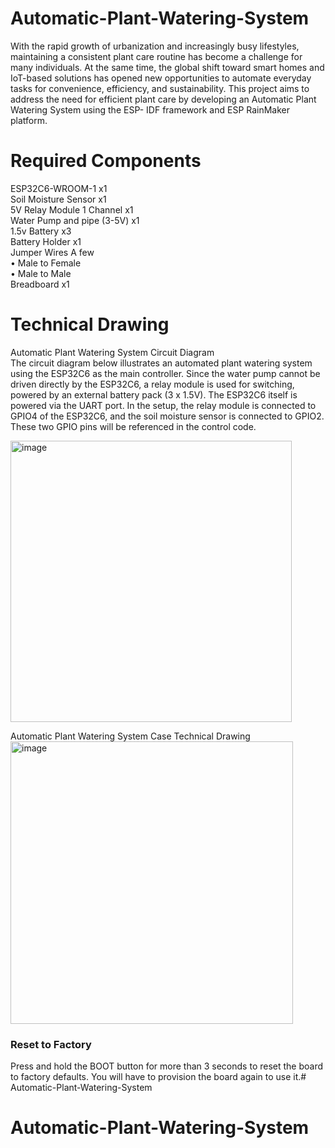 # Automatic-Plant-Watering-System

With the rapid growth of urbanization and increasingly busy lifestyles, maintaining a consistent
plant care routine has become a challenge for many individuals. At the same time, the global
shift toward smart homes and IoT-based solutions has opened new opportunities to automate
everyday tasks for convenience, efficiency, and sustainability. This project aims to address the
need for efficient plant care by developing an Automatic Plant Watering System using the ESP-
IDF framework and ESP RainMaker platform.

# Required Components
ESP32C6-WROOM-1 x1 <br>
Soil Moisture Sensor x1 <br>
5V Relay Module 1 Channel x1 <br>
Water Pump and pipe (3-5V) x1 <br>
1.5v Battery x3 <br>
Battery Holder x1 <br>
Jumper Wires A few <br>
• Male to Female <br>
• Male to Male <br>
Breadboard x1 

# Technical Drawing
Automatic Plant Watering System Circuit Diagram <br>
The circuit diagram below illustrates an automated plant watering system using the ESP32C6 as the main controller. Since the water pump cannot be driven directly by the ESP32C6, a relay module is used for switching, powered by an external battery pack (3 x 1.5V). The ESP32C6 itself is powered via the UART port. 
In the setup, the relay module is connected to GPIO4 of the ESP32C6, and the soil moisture sensor is connected to GPIO2. These two GPIO pins will be referenced in the control code.

<img width="450" alt="image" src="https://github.com/user-attachments/assets/1185575b-0ded-40b0-81de-c73ad9910f46" />

Automatic Plant Watering System Case Technical Drawing <br>
<img width="452" alt="image" src="https://github.com/user-attachments/assets/b0c57b00-8afb-4453-ad36-8a99a5936a62" />


### Reset to Factory

Press and hold the BOOT button for more than 3 seconds to reset the board to factory defaults. You will have to provision the board again to use it.# Automatic-Plant-Watering-System
# Automatic-Plant-Watering-System
